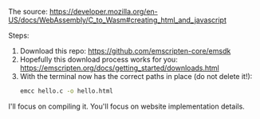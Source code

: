 The source: https://developer.mozilla.org/en-US/docs/WebAssembly/C_to_Wasm#creating_html_and_javascript

Steps:
1. Download this repo: https://github.com/emscripten-core/emsdk
2. Hopefully this download process works for you: https://emscripten.org/docs/getting_started/downloads.html
3. With the terminal now has the correct paths in place (do not delete it!): 
   ```sh
   emcc hello.c -o hello.html
   ```

I'll focus on compiling it.
You'll focus on website implementation details.

